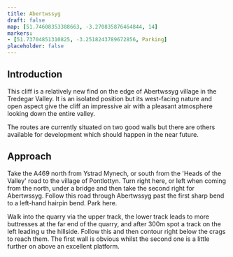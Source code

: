 ```yaml
---
title: Abertwssyg
draft: false
map: [51.74608353388663, -3.270835876464844, 14]
markers:
- [51.73704851310825, -3.2518243789672856, Parking]
placeholder: false
---
```




Introduction
------------

This cliff is a relatively new find on the edge of Abertwssyg village in the Tredegar Valley. It is an isolated position but its west-facing nature and open aspect give the cliff an impressive air with a pleasant atmosphere looking down the entire valley.

The routes are currently situated on two good walls but there are others available for development which should happen in the near future.

Approach
--------

Take the A469 north from Ystrad Mynech, or south from the 'Heads of the Valley' road to the village of Pontlottyn. Turn right here, or left when coming from the north, under a bridge and then take the second right for Abertwssyg. Follow this road through Abertwssyg past the first sharp bend to a left-hand hairpin bend. Park here.

Walk into the quarry via the upper track, the lower track leads to more buttresses at the far end of the quarry, and after 300m spot a track on the left leading u the hillside. Follow this and then contour right below the crags to reach them. The first wall is obvious whilst the second one is a little further on above an excellent platform.